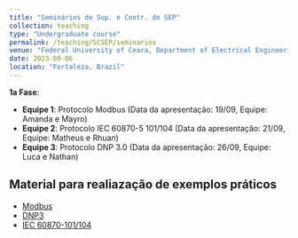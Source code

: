```yaml
---
title: "Seminários de Sup. e Contr. de SEP"
collection: teaching
type: "Undergraduate course"
permalink: /teaching/SCSEP/seminarios
venue: "Federal University of Ceara, Department of Electrical Engineering"
date: 2023-09-06
location: "Fortaleza, Brazil"
---
```


**1a Fase**:

- **Equipe 1**: Protocolo Modbus (Data da apresentação: 19/09, Equipe: Amanda e Mayro)
- **Equipe 2**: Protocolo IEC 60870-5 101/104 (Data da apresentação: 21/09, Equipe: Matheus e Rhuan)
- **Equipe 3**: Protocolo DNP 3.0 (Data da apresentação: 26/09, Equipe: 
Luca e Nathan)

## Material para realiazação de exemplos práticos

- [Modbus](https://github.com/pymodbus-dev/pymodbus)
- [DNP3](https://github.com/VOLTTRON/dnp3-python)
- [IEC 60870-101/104](https://github.com/mz-automation/lib60870)
